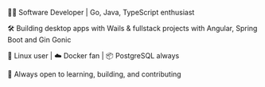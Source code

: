 <p>👨‍💻 Software Developer | Go, Java, TypeScript enthusiast</p>
<p></p>🛠️ Building desktop apps with Wails & fullstack projects with Angular, Spring Boot and Gin Gonic </p>
<p>🐧 Linux user | ☁️ Docker fan | 📦 PostgreSQL always</p>

💬 Always open to learning, building, and contributing
